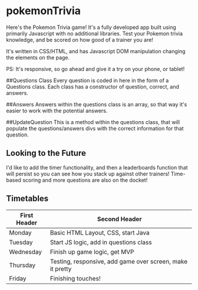 # pokemonTrivia


Here's the Pokemon Trivia game! It's a fully developed app built using primarily Javascript with no additional libraries. Test your Pokemon trivia knowledge, and be scored on how good of a trainer you are!

It's written in CSS/HTML, and has Javascript DOM manipulation changing the elements on the page.

PS: It's responsive, so go ahead and give it a try on your phone, or tablet!

##Questions Class 
Every question is coded in here in the form of a Questions class. Each class has a constructor of question, correct, and answers.

##Answers
Answers within the questions class is an array, so that way it's easier to work with the potential answers.

##UpdateQuestion
This is a method within the questions class, that will populate the questions/answers divs with the correct information for that question.

## Looking to the Future

I'd like to add the timer functionality, and then a leaderboards function that will persist so you can see how you stack up against other trainers! 
Time-based scoring and more questions are also on the docket!


## Timetables
First Header | Second Header
------------ | -------------
Monday | Basic HTML Layout, CSS, start Java
Tuesday | Start JS logic, add in questions class
Wednesday | Finish up game logic, get MVP
Thursday | Testing, responsive, add game over screen, make it pretty
Friday | Finishing touches!
